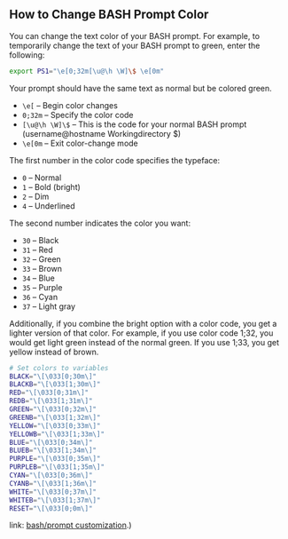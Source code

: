 ## How to Change BASH Prompt Color

 You can change the text color of your BASH prompt. For example,
 to temporarily change the text of your BASH prompt to green, 
 enter the following:

 ```sh
 export PS1="\e[0;32m[\u@\h \W]\$ \e[0m"
 ```

 Your prompt should have the same text as normal but be colored
 green.

- `\e[` – Begin color changes
- `0;32m` – Specify the color code
- `[\u@\h \W]\$` – This is the code for your normal BASH prompt (username@hostname Workingdirectory $)
- `\e[0m` – Exit color-change mode

 The first number in the color code specifies the typeface:

- `0` – Normal
- `1` – Bold (bright)
- `2` – Dim
- `4` – Underlined

 The second number indicates the color you want:

- `30` – Black
- `31` – Red
- `32` – Green
- `33` – Brown
- `34` – Blue
- `35` – Purple
- `36` – Cyan
- `37` – Light gray

 Additionally, if you combine the bright option with a color
 code, you get a lighter version of that color. For example,
 if you use color code 1;32, you would get light green instead
 of the normal green. If you use 1;33, you get yellow instead
 of brown.

 ```bash
# Set colors to variables
BLACK="\[\033[0;30m\]"
BLACKB="\[\033[1;30m\]"
RED="\[\033[0;31m\]"
REDB="\[\033[1;31m\]"
GREEN="\[\033[0;32m\]"
GREENB="\[\033[1;32m\]"
YELLOW="\[\033[0;33m\]"
YELLOWB="\[\033[1;33m\]"
BLUE="\[\033[0;34m\]"
BLUEB="\[\033[1;34m\]"
PURPLE="\[\033[0;35m\]"
PURPLEB="\[\033[1;35m\]"
CYAN="\[\033[0;36m\]"
CYANB="\[\033[1;36m\]"
WHITE="\[\033[0;37m\]"
WHITEB="\[\033[1;37m\]"
RESET="\[\033[0;0m\]"
 ```

link: [bash/prompt customization](https://wiki.archlinux.org/title/Bash/Prompt_customization#:~:text=Bash%20has%20four%20prompt%20strings,a%20multi%2Dline%20command).)

